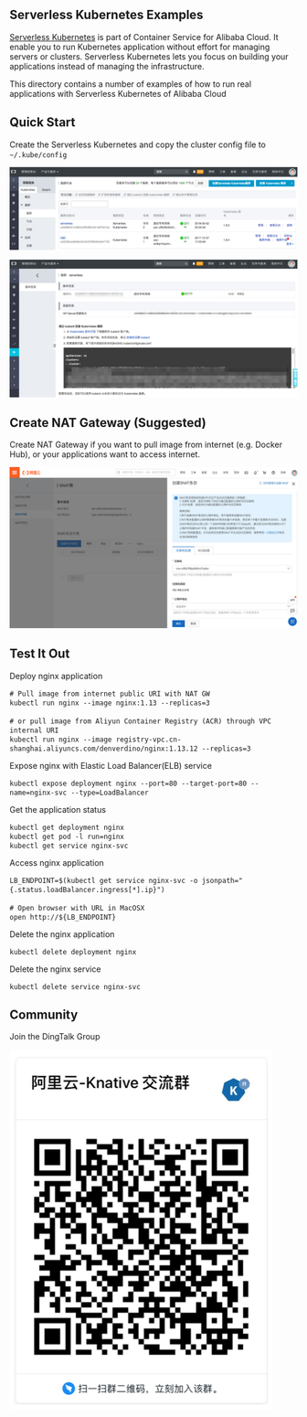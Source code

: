 ## Serverless Kubernetes Examples

[Serverless Kubernetes](https://www.aliyun.com/product/kubernetes) is part of Container Service for Alibaba Cloud. It enable you to run Kubernetes application without effort for managing servers or clusters. Serverless Kubernetes lets you focus on building your applications instead of managing the infrastructure.

This directory contains a number of examples of how to run real applications with Serverless Kubernetes of Alibaba Cloud


## Quick Start

Create the Serverless Kubernetes and copy the cluster config file to  ```~/.kube/config```

![cluster](./cluster.png)



![config](./config.png)


## Create NAT Gateway (Suggested)

Create NAT Gateway if you want to pull image from internet (e.g. Docker Hub), or your applications want to access internet.

![snat](./SNAT.png)

## Test It Out

Deploy nginx application


```
# Pull image from internet public URI with NAT GW
kubectl run nginx --image nginx:1.13 --replicas=3

# or pull image from Aliyun Container Registry (ACR) through VPC internal URI
kubectl run nginx --image registry-vpc.cn-shanghai.aliyuncs.com/denverdino/nginx:1.13.12 --replicas=3

```

Expose nginx with Elastic Load Balancer(ELB) service 

```
kubectl expose deployment nginx --port=80 --target-port=80 --name=nginx-svc --type=LoadBalancer
```


Get the application status

```
kubectl get deployment nginx
kubectl get pod -l run=nginx
kubectl get service nginx-svc
```

Access nginx application

```
LB_ENDPOINT=$(kubectl get service nginx-svc -o jsonpath="{.status.loadBalancer.ingress[*].ip}")

# Open browser with URL in MacOSX
open http://${LB_ENDPOINT}
```


Delete the nginx application

```
kubectl delete deployment nginx
```

Delete the nginx service

```
kubectl delete service nginx-svc
```

## Community

Join the DingTalk Group

![dingtalk](./dingtalk.png)

